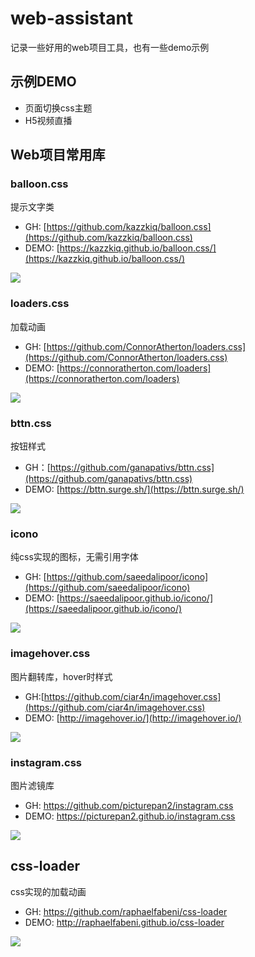# web-assistant

记录一些好用的web项目工具，也有一些demo示例

## 示例DEMO

* 页面切换css主题
* H5视频直播

## Web项目常用库

### balloon.css

提示文字类

- GH: [https://github.com/kazzkiq/balloon.css](https://github.com/kazzkiq/balloon.css)
- DEMO: [https://kazzkiq.github.io/balloon.css/](https://kazzkiq.github.io/balloon.css/)

![](media/15174114755086.jpg)


### loaders.css

加载动画

- GH: [https://github.com/ConnorAtherton/loaders.css](https://github.com/ConnorAtherton/loaders.css)
- DEMO: [https://connoratherton.com/loaders](https://connoratherton.com/loaders)

![](media/15174099249972.jpg)


### bttn.css

按钮样式

- GH：[https://github.com/ganapativs/bttn.css](https://github.com/ganapativs/bttn.css)
- DEMO: [https://bttn.surge.sh/](https://bttn.surge.sh/)

![](media/15174098631961.jpg)


### icono

纯css实现的图标，无需引用字体

- GH: [https://github.com/saeedalipoor/icono](https://github.com/saeedalipoor/icono)
- DEMO: [https://saeedalipoor.github.io/icono/](https://saeedalipoor.github.io/icono/)

![](media/15174117364337.jpg)


### imagehover.css

图片翻转库，hover时样式

- GH:[https://github.com/ciar4n/imagehover.css](https://github.com/ciar4n/imagehover.css)
- DEMO: [http://imagehover.io/](http://imagehover.io/)

![](media/15174120404157.jpg)


### instagram.css

图片滤镜库

- GH: https://github.com/picturepan2/instagram.css
- DEMO: https://picturepan2.github.io/instagram.css

![](media/15174122230790.jpg)

## css-loader

css实现的加载动画

- GH: https://github.com/raphaelfabeni/css-loader
- DEMO: http://raphaelfabeni.github.io/css-loader

![](media/15174124566269.jpg)


